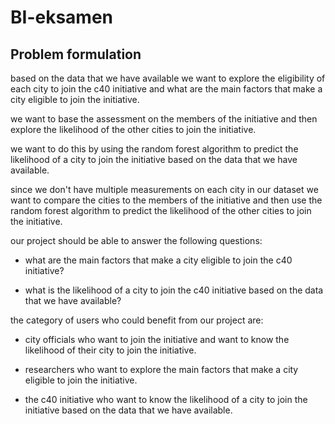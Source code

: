 # BI-eksamen

## Problem formulation

based on the data that we have available we want to explore the eligibility of each city to join the c40 initiative and what are the main factors that make a city eligible to join the initiative.

we want to base the assessment on the members of the initiative and then explore the likelihood of the other cities to join the initiative.

we want to do this by using the random forest algorithm to predict the likelihood of a city to join the initiative based on the data that we have available.

since we don't have multiple measurements on each city in our dataset we want to compare the cities to the members of the initiative and then use the random forest algorithm to predict the likelihood of the other cities to join the initiative.

our project should be able to answer the following questions:

- what are the main factors that make a city eligible to join the c40 initiative?

- what is the likelihood of a city to join the c40 initiative based on the data that we have available?


the category of users who could benefit from our project are:

- city officials who want to join the initiative and want to know the likelihood of their city to join the initiative.

- researchers who want to explore the main factors that make a city eligible to join the initiative.

- the c40 initiative who want to know the likelihood of a city to join the initiative based on the data that we have available.

